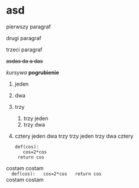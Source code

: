 # asd
pierwszy paragraf

drugi paragraf

trzeci paragraf

~~asdas da a das~~

*kursywa*
**pogrubienie**
1. jeden
2. dwa
3. trzy
    1. trzy jeden
    2. trzy dwa
4. cztery
 jeden
 dwa
 trzy
     trzy jeden
     trzy dwa
 cztery
 
     ```
     def(cos):  
        cos=2*cos  
      return cos  
      ```
 
costam costam  
    ```  
    def(cos):  
        cos=2*cos  
     return cos  
    ```  
costam costam
 
 
 
  
